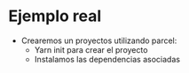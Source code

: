 # Ejemplo real

* Crearemos un proyectos utilizando parcel:
    * Yarn init para crear el proyecto
    * Instalamos las dependencias asociadas
